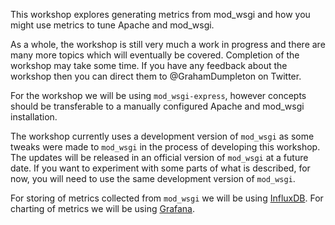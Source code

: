 This workshop explores generating metrics from mod_wsgi and how you might use metrics to tune Apache and mod_wsgi.

As a whole, the workshop is still very much a work in progress and there are many more topics which will eventually be covered. Completion of the workshop may take some time. If you have any feedback about the workshop then you can direct them to @GrahamDumpleton on Twitter.

For the workshop we will be using `mod_wsgi-express`, however concepts should be transferable to a manually configured Apache and mod_wsgi installation.

The workshop currently uses a development version of `mod_wsgi` as some tweaks were made to `mod_wsgi` in the process of developing this workshop. The updates will be released in an official version of `mod_wsgi` at a future date. If you want to experiment with some parts of what is described, for now, you will need to use the same development version of `mod_wsgi`.

For storing of metrics collected from `mod_wsgi` we will be using [InfluxDB](https://www.influxdata.com/). For charting of metrics we will be using [Grafana](https://grafana.com/).
